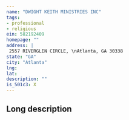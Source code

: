 ```yaml
---
name: "DWIGHT KEITH MINISTRIES INC"
tags:
- professional
- religious
ein: 582192409
homepage: ""
address: |
 2557 RIVERGLEN CIRCLE, \nAtlanta, GA 30338
state: "GA"
city: "Atlanta"
lng: 
lat: 
description: ""
is_501c3: X
---
```


## Long description


